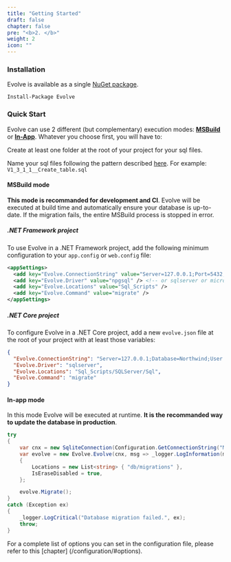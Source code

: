 ```yaml
---
title: "Getting Started"
draft: false
chapter: false
pre: "<b>2. </b>"
weight: 2
icon: ""
---
```


### Installation

Evolve is available as a single [NuGet package](https://www.nuget.org/packages/Evolve).

```
Install-Package Evolve
```

### Quick Start

Evolve can use 2 different (but complementary) execution modes: [**MSBuild**](/getting-started/#msbuild-mode) or [**In-App**](/getting-started/#in-app-mode). Whatever you choose first, you will have to:

<i class="fa fa-hand-o-right"></i> Create at least one folder at the root of your project for your sql files.

<i class="fa fa-hand-o-right"></i> Name your sql files following the pattern described [here](/configuration/#naming-pattern). For example: `V1_3_1_1__Create_table.sql`

#### MSBuild mode

**This mode is recommanded for development and CI**. Evolve will be executed at build time and automatically ensure your database is up-to-date. If the migration fails, the entire MSBuild process is stopped in error.

##### .NET Framework project

To use Evolve in a .NET Framework project, add the following minimum configuration to your `app.config` or `web.config` file:

```xml
<appSettings>
  <add key="Evolve.ConnectionString" value="Server=127.0.0.1;Port=5432;Database=my_db;User Id=postgres;Password=postgres;" />
  <add key="Evolve.Driver" value="npgsql" /> <!-- or sqlserver or microsoftdatasqlite or sqlite or mysql or mariadb -->
  <add key="Evolve.Locations" value="Sql_Scripts" />
  <add key="Evolve.Command" value="migrate" />
</appSettings>
```

##### .NET Core project

To configure Evolve in a .NET Core project, add a new `evolve.json` file at the root of your project with at least those variables:

```json
{
  "Evolve.ConnectionString": "Server=127.0.0.1;Database=Northwind;User Id=sa;Password=Password12!;",
  "Evolve.Driver": "sqlserver",
  "Evolve.Locations": "Sql_Scripts/SQLServer/Sql",
  "Evolve.Command": "migrate"
}
```

#### In-app mode

In this mode Evolve will be executed at runtime. **It is the recommanded way to update the database in production**.

```C#
try
{
    var cnx = new SqliteConnection(Configuration.GetConnectionString("MyDatabase"));
    var evolve = new Evolve.Evolve(cnx, msg => _logger.LogInformation(msg))
    {
        Locations = new List<string> { "db/migrations" },
        IsEraseDisabled = true,
    };

    evolve.Migrate();
}
catch (Exception ex)
{
    _logger.LogCritical("Database migration failed.", ex);
    throw;
}
```

<i class="fa fa-hand-o-right"></i> For a complete list of options you can set in the configuration file, please refer to this [chapter] (/configuration/#options).
